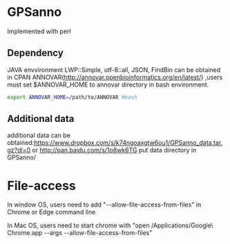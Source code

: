 # GPSanno
  Implemented with perl
## Dependency
  JAVA envvironment
  LWP::Simple, utf-8::all, JSON, FindBin can be obtained in CPAN
  ANNOVAR(http://annovar.openbioinformatics.org/en/latest/) ,users must set $ANNOVAR_HOME to annovar directory in bash environment.
  ```bash
  export ANNOVAR_HOME=/path/to/ANNOVAR #bash
  ```
## Additional data
  additional data can be obtained:https://www.dropbox.com/s/k74ngoaxgtw6ou1/GPSanno_data.tar.gz?dl=0 or http://pan.baidu.com/s/1o8wk6TG
  put data directory in GPSanno/
# File-access
  In window OS, users need to add  "--allow-file-access-from-files" in Chrome or Edge command line
  
  In Mac OS, users need to start chrome with "open /Applications/Google\ Chrome.app --args --allow-file-access-from-files"
